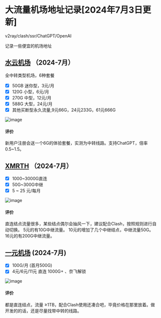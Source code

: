 # 大流量机场地址记录[2024年7月3日更新]
v2ray/clash/ssr/ChatGPT/OpenAI

记录一些便宜的机场地址

## [水云机场](https://south.shuiyun.sbs/#/register?code=fqMNBFNi) （2024-7月）
全中转类型机场，6种套餐
- [x] 50GB 迷你型，3元/月
- [x] 120G 小型，6元/月
- [x] 270G 中型，12元/月
- [x] 588G 大型，24元/月
- [x] 其他买断型永久流量,9元66G，24元233G，61元666G

![image](https://github.com/coderzeroflag/-v2ray_clash-/assets/111339236/9ddde491-b4bd-4b2e-958d-696d75fc0819)

#### 评价
新用户注册会送一个6G的体验套餐，实测为中转线路。支持ChatGPT，倍率0.5~1.5。

## [XMRTH](https://www.xmrth.cloud/auth/register?code=kkDm) （2024-7月）
- [x] 1000~3000G直连
- [x] 50G~300G中继
- [x] 5 ~ 25 元/每月

![image](https://github.com/coderzeroflag/-v2ray_clash-/assets/111339236/ee4848d6-0d08-4015-91ba-21d3d8df1ba5)

#### 评价 
直连结点流量很多，某些结点偶尔会抽风一下，建议配合Clash，按照规则进行自动切换。
5元的有10G中继流量。
10元的增加了几个中继结点，中继流量50G。
16元的有200G中继流量。

## [一元机场](https://xn--4gq62f52gdss.com/#/register?code=zAC3XckV) (2024-7月)
- [x] 100G/月 (首月500G)
- [x] 4元/6元/11元 直连 1000G+ 、奈飞解锁

![image](https://github.com/coderzeroflag/-v2ray_clash-/assets/111339236/bf6beea1-6918-45de-bf12-15d6309ded2b)


#### 评价
都是直连结点，流量 ≥1TB，配合Clash使用还凑合吧，毕竟价格在那里放着。做开发的的话，还是尽量找带中转的线路。
